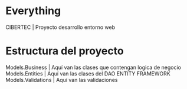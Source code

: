 # Everything
CIBERTEC | Proyecto desarrollo entorno web

# Estructura del proyecto
Models.Business | Aquí van las clases que contengan logica de negocio
Models.Entities | Aquí van las clases del DAO ENTITY FRAMEWORK
Models.Validations | Aquí van las validaciones
